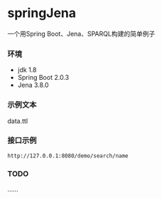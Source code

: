 # springJena

一个用Spring Boot、Jena、SPARQL构建的简单例子

### 环境
- jdk 1.8
- Spring Boot 2.0.3
- Jena 3.8.0


### 示例文本
data.ttl


### 接口示例
`http://127.0.0.1:8080/demo/search/name`



### TODO
……